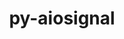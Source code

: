 ---
title: "py-aiosignal"
layout: cache
categories: [package, v0.20.0]
meta: {"versions": ["1.2.0"], "compilers": ["gcc@=11.3.0"], "oss": ["ubuntu22.04"], "platforms": ["linux"], "targets": ["x86_64_v3"], "stacks": ["ml-linux-x86_64-cpu", "ml-linux-x86_64-cuda", "ml-linux-x86_64-rocm", "root"], "num_specs": 1, "num_specs_by_stack": {"ml-linux-x86_64-cpu": 1, "ml-linux-x86_64-cuda": 1, "ml-linux-x86_64-rocm": 1, "root": 1}}
spec_details: [{"hash": "7mwvilqrr4wbluz2zignuqy4ye4b2s45", "compiler": "gcc@=11.3.0", "versions": ["1.2.0"], "os": "ubuntu22.04", "platform": "linux", "target": "x86_64_v3", "variants": ["build_system=python_pip"], "stacks": ["ml-linux-x86_64-cpu", "ml-linux-x86_64-cuda", "ml-linux-x86_64-rocm", "root"], "size": "-", "tarball": "https://binaries.spack.io/v0.20.0/build_cache/linux-ubuntu22.04-x86_64_v3/gcc-11.3.0/py-aiosignal-1.2.0/linux-ubuntu22.04-x86_64_v3-gcc-11.3.0-py-aiosignal-1.2.0-7mwvilqrr4wbluz2zignuqy4ye4b2s45.spack"}]
---